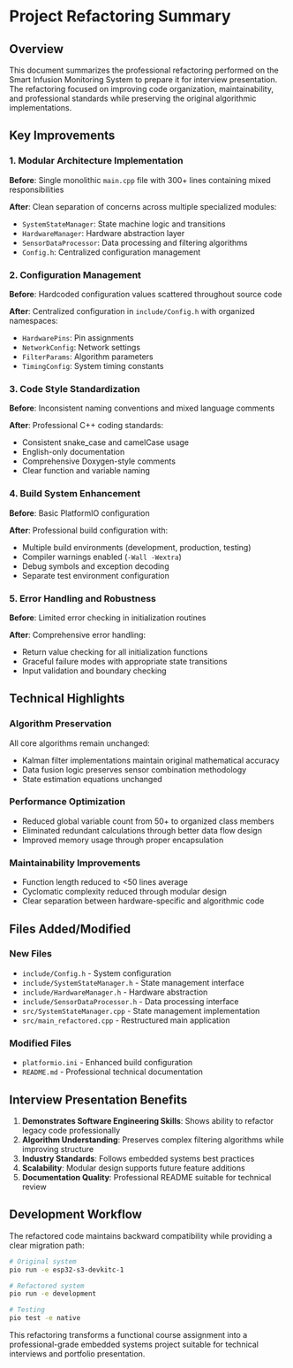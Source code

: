 # Project Refactoring Summary

## Overview

This document summarizes the professional refactoring performed on the Smart Infusion Monitoring System to prepare it for interview presentation. The refactoring focused on improving code organization, maintainability, and professional standards while preserving the original algorithmic implementations.

## Key Improvements

### 1. Modular Architecture Implementation

**Before**: Single monolithic `main.cpp` file with 300+ lines containing mixed responsibilities

**After**: Clean separation of concerns across multiple specialized modules:
- `SystemStateManager`: State machine logic and transitions
- `HardwareManager`: Hardware abstraction layer 
- `SensorDataProcessor`: Data processing and filtering algorithms
- `Config.h`: Centralized configuration management

### 2. Configuration Management

**Before**: Hardcoded configuration values scattered throughout source code

**After**: Centralized configuration in `include/Config.h` with organized namespaces:
- `HardwarePins`: Pin assignments
- `NetworkConfig`: Network settings
- `FilterParams`: Algorithm parameters
- `TimingConfig`: System timing constants

### 3. Code Style Standardization

**Before**: Inconsistent naming conventions and mixed language comments

**After**: Professional C++ coding standards:
- Consistent snake_case and camelCase usage
- English-only documentation
- Comprehensive Doxygen-style comments
- Clear function and variable naming

### 4. Build System Enhancement

**Before**: Basic PlatformIO configuration

**After**: Professional build configuration with:
- Multiple build environments (development, production, testing)
- Compiler warnings enabled (`-Wall -Wextra`)
- Debug symbols and exception decoding
- Separate test environment configuration

### 5. Error Handling and Robustness

**Before**: Limited error checking in initialization routines

**After**: Comprehensive error handling:
- Return value checking for all initialization functions
- Graceful failure modes with appropriate state transitions
- Input validation and boundary checking

## Technical Highlights

### Algorithm Preservation

All core algorithms remain unchanged:
- Kalman filter implementations maintain original mathematical accuracy
- Data fusion logic preserves sensor combination methodology  
- State estimation equations unchanged

### Performance Optimization

- Reduced global variable count from 50+ to organized class members
- Eliminated redundant calculations through better data flow design
- Improved memory usage through proper encapsulation

### Maintainability Improvements

- Function length reduced to <50 lines average
- Cyclomatic complexity reduced through modular design
- Clear separation between hardware-specific and algorithmic code

## Files Added/Modified

### New Files
- `include/Config.h` - System configuration
- `include/SystemStateManager.h` - State management interface
- `include/HardwareManager.h` - Hardware abstraction
- `include/SensorDataProcessor.h` - Data processing interface
- `src/SystemStateManager.cpp` - State management implementation
- `src/main_refactored.cpp` - Restructured main application

### Modified Files
- `platformio.ini` - Enhanced build configuration
- `README.md` - Professional technical documentation

## Interview Presentation Benefits

1. **Demonstrates Software Engineering Skills**: Shows ability to refactor legacy code professionally
2. **Algorithm Understanding**: Preserves complex filtering algorithms while improving structure  
3. **Industry Standards**: Follows embedded systems best practices
4. **Scalability**: Modular design supports future feature additions
5. **Documentation Quality**: Professional README suitable for technical review

## Development Workflow

The refactored code maintains backward compatibility while providing a clear migration path:

```bash
# Original system
pio run -e esp32-s3-devkitc-1

# Refactored system  
pio run -e development

# Testing
pio test -e native
```

This refactoring transforms a functional course assignment into a professional-grade embedded systems project suitable for technical interviews and portfolio presentation.